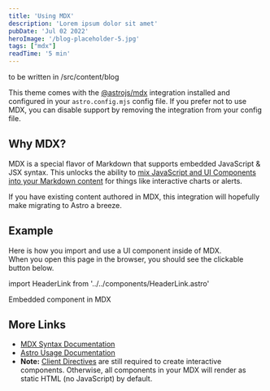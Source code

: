 ```yaml
---
title: 'Using MDX'
description: 'Lorem ipsum dolor sit amet'
pubDate: 'Jul 02 2022'
heroImage: '/blog-placeholder-5.jpg'
tags: ["mdx"]
readTime: '5 min'
---
```

to be written in /src/content/blog


This theme comes with the [@astrojs/mdx](https://docs.astro.build/en/guides/integrations-guide/mdx/) integration installed and configured in your `astro.config.mjs` config file. If you prefer not to use MDX, you can disable support by removing the integration from your config file.

## Why MDX?

MDX is a special flavor of Markdown that supports embedded JavaScript & JSX syntax. This unlocks the ability to [mix JavaScript and UI Components into your Markdown content](https://docs.astro.build/en/guides/markdown-content/#mdx-features) for things like interactive charts or alerts.

If you have existing content authored in MDX, this integration will hopefully make migrating to Astro a breeze.

## Example

Here is how you import and use a UI component inside of MDX.  
When you open this page in the browser, you should see the clickable button below.

import HeaderLink from '../../components/HeaderLink.astro'

<HeaderLink href="#" onclick="alert('clicked!')">
    Embedded component in MDX
</HeaderLink>

## More Links

-   [MDX Syntax Documentation](https://mdxjs.com/docs/what-is-mdx)
-   [Astro Usage Documentation](https://docs.astro.build/en/guides/markdown-content/#markdown-and-mdx-pages)
-   **Note:** [Client Directives](https://docs.astro.build/en/reference/directives-reference/#client-directives) are still required to create interactive components. Otherwise, all components in your MDX will render as static HTML (no JavaScript) by default.


